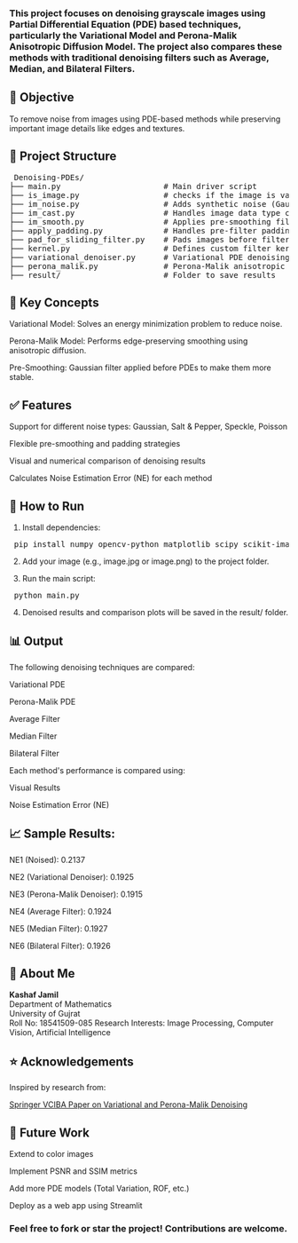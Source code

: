 ### This project focuses on denoising grayscale images using Partial Differential Equation (PDE) based techniques, particularly the Variational Model and Perona-Malik Anisotropic Diffusion Model. The project also compares these methods with traditional denoising filters such as Average, Median, and Bilateral Filters.

## 📌 Objective

To remove noise from images using PDE-based methods while preserving important image details like edges and textures.

## 📁 Project Structure

<pre> Denoising-PDEs/
├── main.py                      # Main driver script
├── is_image.py                  # checks if the image is valid
├── im_noise.py                  # Adds synthetic noise (Gaussian, Salt & Pepper, etc.)
├── im_cast.py                   # Handles image data type conversions
├── im_smooth.py                 # Applies pre-smoothing filters
├── apply_padding.py             # Handles pre-filter padding
├── pad_for_sliding_filter.py    # Pads images before filtering
├── kernel.py                    # Defines custom filter kernels (Gaussian, Laplacian, etc.)     
├── variational_denoiser.py      # Variational PDE denoising
├── perona_malik.py              # Perona-Malik anisotropic diffusion denoising
├── result/                      # Folder to save results </pre>

## 🧠 Key Concepts

Variational Model: Solves an energy minimization problem to reduce noise.

Perona-Malik Model: Performs edge-preserving smoothing using anisotropic diffusion.

Pre-Smoothing: Gaussian filter applied before PDEs to make them more stable.

## ✅ Features

Support for different noise types: Gaussian, Salt & Pepper, Speckle, Poisson

Flexible pre-smoothing and padding strategies

Visual and numerical comparison of denoising results

Calculates Noise Estimation Error (NE) for each method

## 🔧 How to Run

1. Install dependencies:

<pre> pip install numpy opencv-python matplotlib scipy scikit-image </pre>

2. Add your image (e.g., image.jpg or image.png) to the project folder.
  
3. Run the main script:

<pre> python main.py </pre>

4. Denoised results and comparison plots will be saved in the result/ folder.

## 📊 Output

The following denoising techniques are compared:

Variational PDE

Perona-Malik PDE

Average Filter

Median Filter

Bilateral Filter

Each method's performance is compared using:

Visual Results

Noise Estimation Error (NE)

## 📈 Sample Results:

NE1 (Noised): 0.2137

NE2 (Variational Denoiser): 0.1925

NE3 (Perona-Malik Denoiser): 0.1915

NE4 (Average Filter): 0.1924

NE5 (Median Filter): 0.1927

NE6 (Bilateral Filter): 0.1926

## 👤 About Me

**Kashaf Jamil**  
Department of Mathematics  
University of Gujrat  
Roll No: 18541509-085
Research Interests: Image Processing, Computer Vision, Artificial Intelligence

## ⭐ Acknowledgements

Inspired by research from:

 [Springer VCIBA Paper on Variational and Perona-Malik Denoising](https://vciba.springeropen.com/articles/10.1186/s42492-019-0016-7)

## 🧠 Future Work

Extend to color images

Implement PSNR and SSIM metrics

Add more PDE models (Total Variation, ROF, etc.)

Deploy as a web app using Streamlit

### Feel free to fork or star the project! Contributions are welcome.
